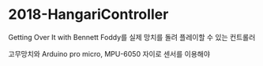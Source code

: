 # 2018-HangariController

Getting Over It with Bennett Foddy를 실제 망치를 돌려 플레이할 수 있는 컨트롤러

고무망치와 Arduino pro micro, MPU-6050 자이로 센서를 이용해야 
